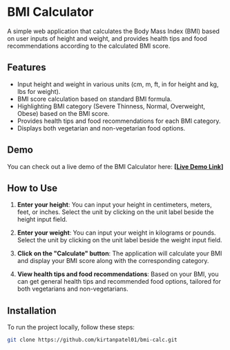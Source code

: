 # BMI Calculator

A simple web application that calculates the Body Mass Index (BMI) based on user inputs of height and weight, and provides health tips and food recommendations according to the calculated BMI score.

## Features

- Input height and weight in various units (cm, m, ft, in for height and kg, lbs for weight).
- BMI score calculation based on standard BMI formula.
- Highlighting BMI category (Severe Thinness, Normal, Overweight, Obese) based on the BMI score.
- Provides health tips and food recommendations for each BMI category.
- Displays both vegetarian and non-vegetarian food options.

## Demo

You can check out a live demo of the BMI Calculator here: **[[Live Demo Link](https://kirtanpatel01.github.io/bmi-calc/)]**

## How to Use

1. **Enter your height**: You can input your height in centimeters, meters, feet, or inches. Select the unit by clicking on the unit label beside the height input field.
   
2. **Enter your weight**: You can input your weight in kilograms or pounds. Select the unit by clicking on the unit label beside the weight input field.

3. **Click on the "Calculate" button**: The application will calculate your BMI and display your BMI score along with the corresponding category.

4. **View health tips and food recommendations**: Based on your BMI, you can get general health tips and recommended food options, tailored for both vegetarians and non-vegetarians.

## Installation

To run the project locally, follow these steps:

```bash
git clone https://github.com/kirtanpatel01/bmi-calc.git
